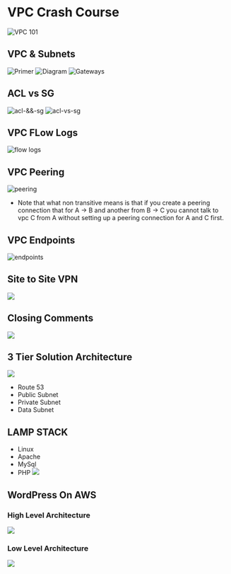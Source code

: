 # VPC Crash Course

![VPC 101](./images/vpc-levels.png)

## VPC & Subnets

![Primer](./images/vpc-primer.png)
![Diagram](./images/vpc-diagram.png)
![Gateways](./images/vpc-internet-gw.png)

## ACL vs SG

![acl-&&-sg](./images/vpc-network.png)
![acl-vs-sg](./images/acl-vs-sg.png)

## VPC FLow Logs

![flow logs](./images/vpc-flow.png)

## VPC Peering

![peering](./images/vpc-peering.png)

- Note that what non transitive means is that if you create a peering connection that for A -> B and another from B -> C you cannot talk to vpc C from A without setting up a peering connection for A and C first.

## VPC Endpoints

![endpoints](./images/vpc-endpoints.png)

## Site to Site VPN

![](./images/site-to-site.png)

## Closing Comments

![](./images/closing.png)

## 3 Tier Solution Architecture

![](./images/t-3-archtecture.png)

- Route 53
- Public Subnet
- Private Subnet
- Data Subnet

## LAMP STACK

- Linux
- Apache
- MySql
- PHP
  ![](./images/lamp.png)

## WordPress On AWS

### High Level Architecture

![](./images/wp-aws-high-level.png)

### Low Level Architecture

![](./images/wp-aws-low-level.png)
